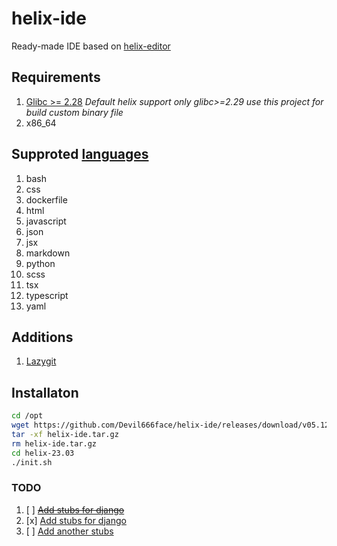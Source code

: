 # helix-ide
Ready-made IDE based on [helix-editor](https://helix-editor.com/)

## Requirements
1. [Glibc >= 2.28](https://github.com/Devil666face/helix-editor-for-custom-glib)
  _Default helix support only glibc>=2.29 use this project for build custom binary file_
3. x86_64

## Supproted [languages](https://github.com/helix-editor/helix/wiki/How-to-install-the-default-language-servers)
1. bash
2. css
3. dockerfile
4. html
5. javascript
6. json
7. jsx
8. markdown
9. python
10. scss
11. tsx
12. typescript
13. yaml

## Additions
1. [Lazygit](https://github.com/jesseduffield/lazygit)

## Installaton 
```bash
cd /opt
wget https://github.com/Devil666face/helix-ide/releases/download/v05.12/helix-ide.tar.gz
tar -xf helix-ide.tar.gz
rm helix-ide.tar.gz
cd helix-23.03
./init.sh
```
### TODO
1. [ ] [~~Add stubs for django~~](https://github.com/typeddjango/django-stubs)
2. [x] [Add stubs for django](https://pypi.org/project/django-types/)
3. [ ] [Add another stubs](https://github.com/typeddjango/awesome-python-typing)
